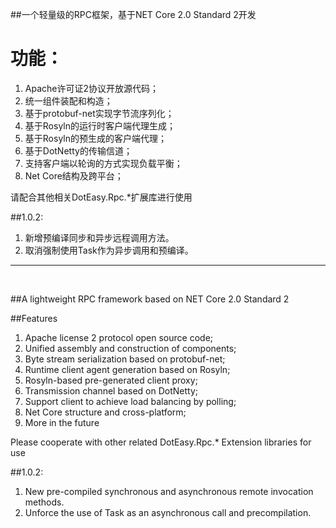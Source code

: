 ##一个轻量级的RPC框架，基于NET Core 2.0 Standard 2开发

# 功能：
<ol>
<li>Apache许可证2协议开放源代码；</li>
<li>统一组件装配和构造；</li>
<li>基于protobuf-net实现字节流序列化；</li>
<li>基于Rosyln的运行时客户端代理生成；</li>
<li>基于Rosyln的预生成的客户端代理；</li>
<li>基于DotNetty的传输信道；</li>
<li>支持客户端以轮询的方式实现负载平衡；</li>
<li>Net Core结构及跨平台；</li>
</ol>

请配合其他相关DotEasy.Rpc.*扩展库进行使用

##1.0.2:
<ol>
<li>新增预编译同步和异步远程调用方法。</li>
<li>取消强制使用Task作为异步调用和预编译。</li>
</ol>

<hr/>
<br/>

##A lightweight RPC framework based on NET Core 2.0 Standard 2

##Features
<ol>
<li>Apache license 2 protocol open source code;</li>
<li>Unified assembly and construction of components;</li>
<li>Byte stream serialization based on protobuf-net;</li>
<li>Runtime client agent generation based on Rosyln;</li>
<li>Rosyln-based pre-generated client proxy;</li>
<li>Transmission channel based on DotNetty;</li>
<li>Support client to achieve load balancing by polling;</li>
<li>Net Core structure and cross-platform;</li>
<li>More in the future</li>
</ol>

Please cooperate with other related DotEasy.Rpc.* Extension libraries for use

##1.0.2:
<ol>
<li>New pre-compiled synchronous and asynchronous remote invocation methods.</li>
<li>Unforce the use of Task as an asynchronous call and precompilation.</li>
</ol>
